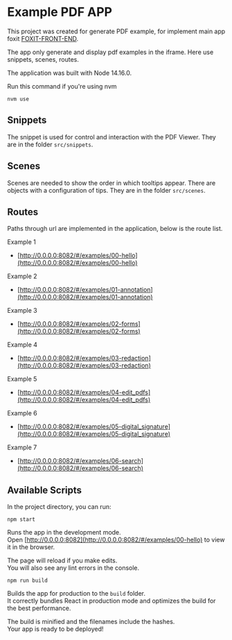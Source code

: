 # Example PDF APP

This project was created for generate PDF example, for implement main app foxit [FOXIT-FRONT-END](https://github.com/Halo-Lab/foxit-front-end).

The app only generate and display pdf examples in the iframe. Here use snippets, scenes, routes.

The application was built with Node 14.16.0.

Run this command if you're using nvm

```
nvm use
```

## Snippets 

The snippet is used for control and interaction with the PDF Viewer. They are in the folder `src/snippets`.

## Scenes 

Scenes are needed to show the order in which tooltips appear. There are objects with a configuration of tips.
They are in the folder `src/scenes`.

## Routes

Paths through url are implemented in the application, below is the route list.

Example 1 
* [http://0.0.0.0:8082/#/examples/00-hello](http://0.0.0.0:8082/#/examples/00-hello)

Example 2
* [http://0.0.0.0:8082/#/examples/01-annotation](http://0.0.0.0:8082/#/examples/01-annotation)

Example 3
* [http://0.0.0.0:8082/#/examples/02-forms](http://0.0.0.0:8082/#/examples/02-forms)

Example 4
* [http://0.0.0.0:8082/#/examples/03-redaction](http://0.0.0.0:8082/#/examples/03-redaction)

Example 5
* [http://0.0.0.0:8082/#/examples/04-edit_pdfs](http://0.0.0.0:8082/#/examples/04-edit_pdfs)

Example 6
* [http://0.0.0.0:8082/#/examples/05-digital_signature](http://0.0.0.0:8082/#/examples/05-digital_signature)

Example 7
* [http://0.0.0.0:8082/#/examples/06-search](http://0.0.0.0:8082/#/examples/06-search)

## Available Scripts

In the project directory, you can run:

```
npm start
```

Runs the app in the development mode.\
Open [http://0.0.0.0:8082](http://0.0.0.0:8082/#/examples/00-hello) to view it in the browser.

The page will reload if you make edits.\
You will also see any lint errors in the console.

```
npm run build
```

Builds the app for production to the `build` folder.\
It correctly bundles React in production mode and optimizes the build for the best performance.

The build is minified and the filenames include the hashes.\
Your app is ready to be deployed!
